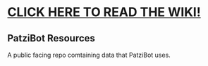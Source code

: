 # [CLICK HERE TO READ THE WIKI!](https://github.com/RealMCoded/PatziBot-Resources/wiki)

## PatziBot Resources

A public facing repo comtaining data that PatziBot uses.
